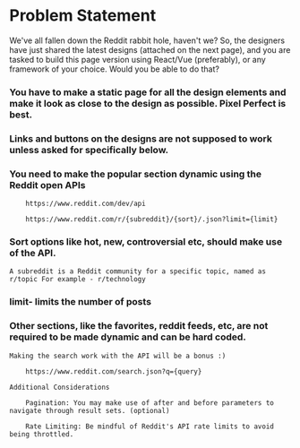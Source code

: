 # Problem Statement

We've all fallen down the Reddit rabbit hole, haven't we? So, the designers have just shared the latest designs (attached on the next page), and you are tasked to build this page version using React/Vue (preferably), or any framework of your choice. Would you be able to do that?

   ### You have to make a static page for all the design elements and make it look as close to the design as possible. Pixel Perfect is best.

   ### Links and buttons on the designs are not supposed to work unless asked for specifically below.

   ### You need to make the popular section dynamic using the Reddit open APIs

        https://www.reddit.com/dev/api

        https://www.reddit.com/r/{subreddit}/{sort}/.json?limit={limit}

   ### Sort options like hot, new, controversial etc, should make use of the API.

    A subreddit is a Reddit community for a specific topic, named as r/topic For example - r/technology

   ### limit- limits the number of posts

   ### Other sections, like the favorites, reddit feeds, etc, are not required to be made dynamic and can be hard coded.

    Making the search work with the API will be a bonus :)

        https://www.reddit.com/search.json?q={query}

    Additional Considerations

        Pagination: You may make use of after and before parameters to navigate through result sets. (optional)

        Rate Limiting: Be mindful of Reddit's API rate limits to avoid being throttled.